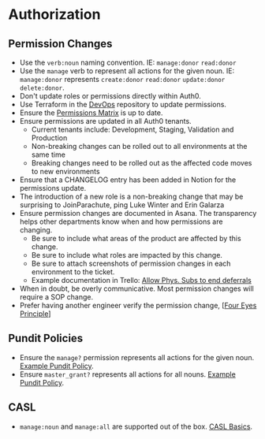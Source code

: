 # Authorization

## Permission Changes

- Use the `verb:noun` naming convention. IE: `manage:donor` `read:donor`
- Use the `manage` verb to represent all actions for the given noun. IE: `manage:donor`
  represents `create:donor` `read:donor` `update:donor` `delete:donor`.
- Don't update roles or permissions directly within Auth0.
- Use Terraform in the [DevOps] repository to update permissions.
- Ensure the [Permissions Matrix] is up to date.
- Ensure permissions are updated in all Auth0 tenants.
  - Current tenants include: Development, Staging, Validation and Production
  - Non-breaking changes can be rolled out to all environments at the same time
  - Breaking changes need to be rolled out as the affected code moves to new environments
- Ensure that a CHANGELOG entry has been added in Notion for the permissions
  update.
- The introduction of a new role is a non-breaking change that may be surprising to JoinParachute, ping Luke Winter and Erin Galarza
- Ensure permission changes are documented in Asana. The transparency helps
  other departments know when and how permissions are changing.
  - Be sure to include what areas of the product are affected by this change.
  - Be sure to include what roles are impacted by this change.
  - Be sure to attach screenshots of permission changes in each environment to the ticket.
  - Example documentation in Trello: [Allow Phys. Subs to end deferrals]
- When in doubt, be overly communicative. Most permission changes will require
  a SOP change.
- Prefer having another engineer verify the permission change, [[Four Eyes Principle]]

[Allow Phys. Subs to end deferrals]: https://trello.com/c/CPBNyM1i
[DevOps]: https://github.com/BuoySoftware/DevOps
[Four Eyes Principle]: https://www.openriskmanual.org/wiki/Four_Eyes_Principle
[Permissions Matrix]: https://www.notion.so/0b902ab8e86e4f158772d2939837365e?v=f84d5f6e8cd04ff3a3c2b1b41c53404c

## Pundit Policies

- Ensure the `manage?` permission represents all actions for the given noun.
  [Example Pundit Policy].
- Ensure `master_grant?` represents all actions for all nouns.
  [Example Pundit Policy].

[Example Pundit Policy]: /authorization/example_policy.rb

## CASL

- `manage:noun` and `manage:all` are supported out of the box.
  [CASL Basics].

[CASL Basics]: https://casl.js.org/v6/en/guide/intro#basics
